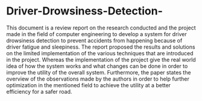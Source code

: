 # Driver-Drowsiness-Detection-
This document is a review report on the research conducted and the project
made in the field of computer engineering to develop a system for driver
drowsiness detection to prevent accidents from happening because of driver
fatigue and sleepiness.
The report proposed the results and solutions on the limited implementation of
the various techniques that are introduced in the project. Whereas the
implementation of the project give the real world idea of how the system works
and what changes can be done in order to improve the utility of the overall
system. Furthermore, the paper states the overview of the observations made by
the authors in order to help further optimization in the mentioned field to
achieve the utility at a better efficiency for a safer road.












